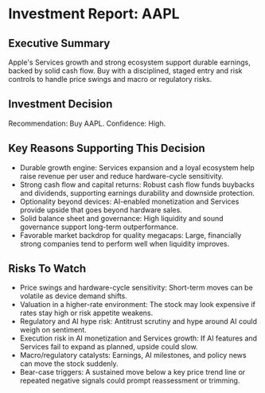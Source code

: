 # Investment Report: AAPL
## Executive Summary
Apple's Services growth and strong ecosystem support durable earnings, backed by solid cash flow. Buy with a disciplined, staged entry and risk controls to handle price swings and macro or regulatory risks.

## Investment Decision
Recommendation: Buy AAPL. Confidence: High.

## Key Reasons Supporting This Decision
- Durable growth engine: Services expansion and a loyal ecosystem help raise revenue per user and reduce hardware-cycle sensitivity.
- Strong cash flow and capital returns: Robust cash flow funds buybacks and dividends, supporting earnings durability and downside protection.
- Optionality beyond devices: AI-enabled monetization and Services provide upside that goes beyond hardware sales.
- Solid balance sheet and governance: High liquidity and sound governance support long-term outperformance.
- Favorable market backdrop for quality megacaps: Large, financially strong companies tend to perform well when liquidity improves.

## Risks To Watch
- Price swings and hardware-cycle sensitivity: Short-term moves can be volatile as device demand shifts.
- Valuation in a higher-rate environment: The stock may look expensive if rates stay high or risk appetite weakens.
- Regulatory and AI hype risk: Antitrust scrutiny and hype around AI could weigh on sentiment.
- Execution risk in AI monetization and Services growth: If AI features and Services fail to expand as planned, upside could slow.
- Macro/regulatory catalysts: Earnings, AI milestones, and policy news can move the stock suddenly.
- Bear-case triggers: A sustained move below a key price trend line or repeated negative signals could prompt reassessment or trimming.